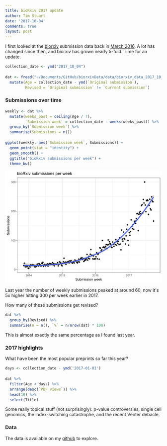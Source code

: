```yaml
---
title: bioRxiv 2017 update
author: Tim Stuart
date: '2017-10-04'
comments: true
layout: post
---
```


I first looked at the [biorxiv](https://www.biorxiv.org) submission data back in [March 2016](http://timoast.github.io/2016/03/01/biorxiv/). A lot has changed since then, and biorxiv has grown nearly 5-fold. Time for an update.

```r
collection_date <- ymd("2017_10_04")

dat <- fread("~/Documents/GitHub/biorxivData/data/biorxiv_data_2017_10_04.tsv") %>% 
  mutate(Age = collection_date - ymd(`Original submission`),
         Revised = `Original submission` != `Current submission`)
```

<!--break-->

### Submissions over time


```r
weekly <- dat %>%
  mutate(weeks_past = ceiling(Age / 7),
         `Submission week` = collection_date - weeks(weeks_past)) %>% 
  group_by(`Submission week`) %>%
  summarise(Submissions = n())

ggplot(weekly, aes(`Submission week`, Submissions)) +
  geom_point(stat = "identity") +
  geom_smooth() +
  ggtitle("bioRxiv submissions per week") +
  theme_bw()
```

![](/figure/2017-10-04-biorxiv-2017-update_files/figure-html/unnamed-chunk-3-1.png)<!-- -->

Last year the number of weekly submissions peaked at around 60, now it's 5x higher hitting 300 per week earlier in 2017.

How many of these submissions get revised?


```r
dat %>% 
  group_by(Revised) %>%
  summarise(n = n(), `%` = n/nrow(dat) * 100)
```

<div data-pagedtable="false">
  <script data-pagedtable-source type="application/json">
{"columns":[{"label":["Revised"],"name":[1],"type":["lgl"],"align":["right"]},{"label":["n"],"name":[2],"type":["int"],"align":["right"]},{"label":["%"],"name":[3],"type":["dbl"],"align":["right"]}],"data":[{"1":"FALSE","2":"10603","3":"72.40014"},{"1":"TRUE","2":"4042","3":"27.59986"}],"options":{"columns":{"min":{},"max":[10]},"rows":{"min":[10],"max":[10]},"pages":{}}}
  </script>
</div>

This is almost exactly the same percentage as I found last year.

### 2017 highlights

What have been the most popular preprints so far this year?


```r
days <- collection_date - ymd('2017-01-01')

dat %>%
  filter(Age < days) %>% 
  arrange(desc(`PDF views`)) %>% 
  head(10) %>% 
  select(Title)
```

<div data-pagedtable="false">
  <script data-pagedtable-source type="application/json">
{"columns":[{"label":["Title"],"name":[1],"type":["chr"],"align":["left"]}],"data":[{"1":"Opportunities And Obstacles For Deep Learning In Biology And Medicine"},{"1":"Index Switching Causes “Spreading-Of-Signal” Among Multiplexed Samples In Illumina HiSeq 4000 DNA Sequencing"},{"1":"Regulation of Life Span by the Gut Microbiota in The Short-Lived African Turquoise Killifish"},{"1":"Sex Differences In The Adult Human Brain: Evidence From 5,216 UK Biobank Participants"},{"1":"The Reproducibility Of Research And The Misinterpretation Of P Values"},{"1":"Major flaws in \"Identification of individuals by trait prediction using whole-genome sequencing data\""},{"1":"The Beaker Phenomenon And The Genomic Transformation Of Northwest Europe"},{"1":"The Genomic History Of Southeastern Europe"},{"1":"The Human Cell Atlas"},{"1":"Comprehensive single cell transcriptional profiling of a multicellular organism by combinatorial indexing"}],"options":{"columns":{"min":{},"max":[10]},"rows":{"min":[10],"max":[10]},"pages":{}}}
  </script>
</div>

Some really topical stuff (not surprisingly): p-value controversies, single cell genomics, the index-switching catastrophe, and the recent Venter debacle.

### Data

The data is available on my [github](https://github.com/timoast/biorxivData) to explore.

